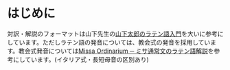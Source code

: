 # はじめに

対訳・解説のフォーマットは山下先生の[山下太郎のラテン語入門](https://aeneis.jp/)を大いに参考にしています。ただしラテン語の発音については、教会式の発音を採用しています。教会式発音については[Missa Ordinarium ─ ミサ通常文のラテン語解説](http://blog.livedoor.jp/missa_ordinarium/)を参考にしています。(イタリア式・長短母音の区別あり)
